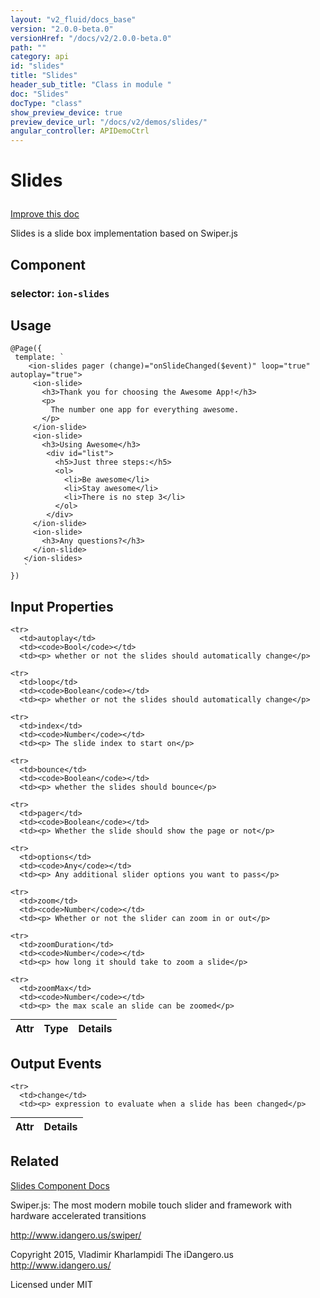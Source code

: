 ```yaml
---
layout: "v2_fluid/docs_base"
version: "2.0.0-beta.0"
versionHref: "/docs/v2/2.0.0-beta.0"
path: ""
category: api
id: "slides"
title: "Slides"
header_sub_title: "Class in module "
doc: "Slides"
docType: "class"
show_preview_device: true
preview_device_url: "/docs/v2/demos/slides/"
angular_controller: APIDemoCtrl 
---
```










<h1 class="api-title">


Slides






</h1>

<a class="improve-v2-docs" href='http://github.com/driftyco/ionic/edit/2.0/ionic/components/slides/slides.ts#L12'>
Improve this doc
</a>






<p>Slides is a slide box implementation based on Swiper.js</p>


<h2>Component</h2>
<h3>selector: <code>ion-slides</code></h3>
<!-- @usage tag -->

<h2>Usage</h2>

<pre><code class="lang-ts">@Page({
 template: `
    &lt;ion-slides pager (change)=&quot;onSlideChanged($event)&quot; loop=&quot;true&quot; autoplay=&quot;true&quot;&gt;
     &lt;ion-slide&gt;
       &lt;h3&gt;Thank you for choosing the Awesome App!&lt;/h3&gt;
       &lt;p&gt;
         The number one app for everything awesome.
       &lt;/p&gt;
     &lt;/ion-slide&gt;
     &lt;ion-slide&gt;
       &lt;h3&gt;Using Awesome&lt;/h3&gt;
        &lt;div id=&quot;list&quot;&gt;
          &lt;h5&gt;Just three steps:&lt;/h5&gt;
          &lt;ol&gt;
            &lt;li&gt;Be awesome&lt;/li&gt;
            &lt;li&gt;Stay awesome&lt;/li&gt;
            &lt;li&gt;There is no step 3&lt;/li&gt;
          &lt;/ol&gt;
        &lt;/div&gt;
     &lt;/ion-slide&gt;
     &lt;ion-slide&gt;
       &lt;h3&gt;Any questions?&lt;/h3&gt;
     &lt;/ion-slide&gt;
   &lt;/ion-slides&gt;
   `
})
</code></pre>




<!-- @property tags -->



<!-- instance methods on the class -->
<!-- input methods on the class -->
<h2>Input Properties</h2>
<table class="table param-table" style="margin:0;">
  <thead>
    <tr>
      <th>Attr</th>
      <th>Type</th>
      <th>Details</th>
    </tr>
  </thead>
  <tbody>
    
    <tr>
      <td>autoplay</td>
      <td><code>Bool</code></td>
      <td><p> whether or not the slides should automatically change</p>
</td>
    </tr>
    
    <tr>
      <td>loop</td>
      <td><code>Boolean</code></td>
      <td><p> whether or not the slides should automatically change</p>
</td>
    </tr>
    
    <tr>
      <td>index</td>
      <td><code>Number</code></td>
      <td><p> The slide index to start on</p>
</td>
    </tr>
    
    <tr>
      <td>bounce</td>
      <td><code>Boolean</code></td>
      <td><p> whether the slides should bounce</p>
</td>
    </tr>
    
    <tr>
      <td>pager</td>
      <td><code>Boolean</code></td>
      <td><p> Whether the slide should show the page or not</p>
</td>
    </tr>
    
    <tr>
      <td>options</td>
      <td><code>Any</code></td>
      <td><p> Any additional slider options you want to pass</p>
</td>
    </tr>
    
    <tr>
      <td>zoom</td>
      <td><code>Number</code></td>
      <td><p> Whether or not the slider can zoom in or out</p>
</td>
    </tr>
    
    <tr>
      <td>zoomDuration</td>
      <td><code>Number</code></td>
      <td><p> how long it should take to zoom a slide</p>
</td>
    </tr>
    
    <tr>
      <td>zoomMax</td>
      <td><code>Number</code></td>
      <td><p> the max scale an slide can be zoomed</p>
</td>
    </tr>
    
  </tbody>
</table>
<!-- output events on the class -->
<h2>Output Events</h2>
<table class="table param-table" style="margin:0;">
  <thead>
    <tr>
      <th>Attr</th>
      <th>Details</th>
    </tr>
  </thead>
  <tbody>
    
    <tr>
      <td>change</td>
      <td><p> expression to evaluate when a slide has been changed</p>
</td>
    </tr>
    
  </tbody>
</table><!-- related link -->

<h2>Related</h2>

<a href='/docs/v2/components#slides'>Slides Component Docs</a>

Swiper.js:
The most modern mobile touch slider and framework with hardware accelerated transitions

http://www.idangero.us/swiper/

Copyright 2015, Vladimir Kharlampidi
The iDangero.us
http://www.idangero.us/

Licensed under MIT<!-- end content block -->


<!-- end body block -->

